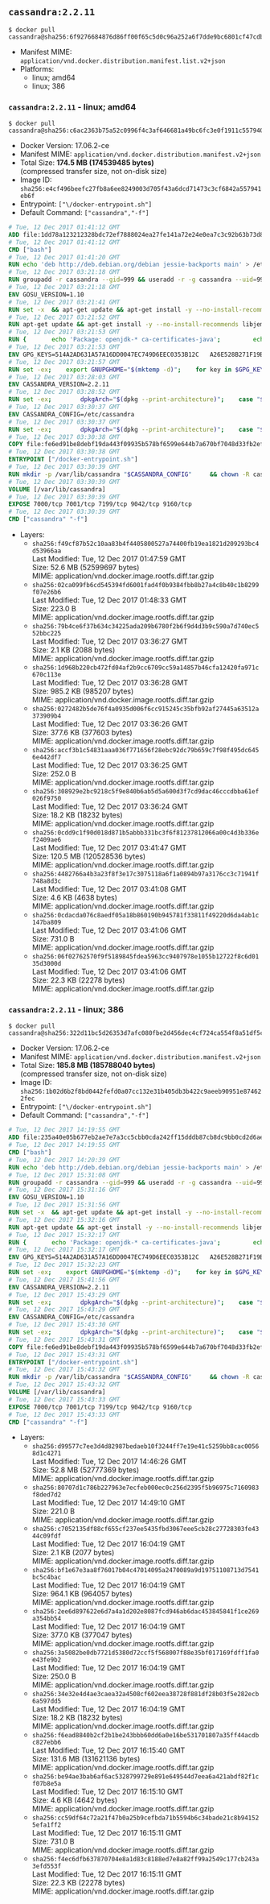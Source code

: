 ## `cassandra:2.2.11`

```console
$ docker pull cassandra@sha256:6f9276684876d86ff00f65c5d0c96a252a6f7dde9bc6801cf47cdb3e55ba43e7
```

-	Manifest MIME: `application/vnd.docker.distribution.manifest.list.v2+json`
-	Platforms:
	-	linux; amd64
	-	linux; 386

### `cassandra:2.2.11` - linux; amd64

```console
$ docker pull cassandra@sha256:c6ac2363b75a52c0996f4c3af646681a49bc6fc3e0f1911c5579407610790dd4
```

-	Docker Version: 17.06.2-ce
-	Manifest MIME: `application/vnd.docker.distribution.manifest.v2+json`
-	Total Size: **174.5 MB (174539485 bytes)**  
	(compressed transfer size, not on-disk size)
-	Image ID: `sha256:e4cf496beefc27fb8a6ee8249003d705f43a6dcd71473c3cf6842a557941eb6f`
-	Entrypoint: `["\/docker-entrypoint.sh"]`
-	Default Command: `["cassandra","-f"]`

```dockerfile
# Tue, 12 Dec 2017 01:41:12 GMT
ADD file:1dd78a123212328bdc72ef7888024ea27fe141a72e24e0ea7c3c92b63b73d8d1 in / 
# Tue, 12 Dec 2017 01:41:12 GMT
CMD ["bash"]
# Tue, 12 Dec 2017 01:41:20 GMT
RUN echo 'deb http://deb.debian.org/debian jessie-backports main' > /etc/apt/sources.list.d/backports.list
# Tue, 12 Dec 2017 03:21:18 GMT
RUN groupadd -r cassandra --gid=999 && useradd -r -g cassandra --uid=999 cassandra
# Tue, 12 Dec 2017 03:21:18 GMT
ENV GOSU_VERSION=1.10
# Tue, 12 Dec 2017 03:21:41 GMT
RUN set -x 	&& apt-get update && apt-get install -y --no-install-recommends ca-certificates wget && rm -rf /var/lib/apt/lists/* 	&& wget -O /usr/local/bin/gosu "https://github.com/tianon/gosu/releases/download/$GOSU_VERSION/gosu-$(dpkg --print-architecture)" 	&& wget -O /usr/local/bin/gosu.asc "https://github.com/tianon/gosu/releases/download/$GOSU_VERSION/gosu-$(dpkg --print-architecture).asc" 	&& export GNUPGHOME="$(mktemp -d)" 	&& gpg --keyserver ha.pool.sks-keyservers.net --recv-keys B42F6819007F00F88E364FD4036A9C25BF357DD4 	&& gpg --batch --verify /usr/local/bin/gosu.asc /usr/local/bin/gosu 	&& rm -rf "$GNUPGHOME" /usr/local/bin/gosu.asc 	&& chmod +x /usr/local/bin/gosu 	&& gosu nobody true 	&& apt-get purge -y --auto-remove ca-certificates wget
# Tue, 12 Dec 2017 03:21:52 GMT
RUN apt-get update && apt-get install -y --no-install-recommends libjemalloc1 && rm -rf /var/lib/apt/lists/*
# Tue, 12 Dec 2017 03:21:53 GMT
RUN { 		echo 'Package: openjdk-* ca-certificates-java'; 		echo 'Pin: release n=*-backports'; 		echo 'Pin-Priority: 990'; 	} > /etc/apt/preferences.d/java-backports
# Tue, 12 Dec 2017 03:21:53 GMT
ENV GPG_KEYS=514A2AD631A57A16DD0047EC749D6EEC0353B12C 	A26E528B271F19B9E5D8E19EA278B781FE4B2BDA
# Tue, 12 Dec 2017 03:21:57 GMT
RUN set -ex; 	export GNUPGHOME="$(mktemp -d)"; 	for key in $GPG_KEYS; do 		gpg --keyserver ha.pool.sks-keyservers.net --recv-keys "$key"; 	done; 	gpg --export $GPG_KEYS > /etc/apt/trusted.gpg.d/cassandra.gpg; 	rm -r "$GNUPGHOME"; 	apt-key list
# Tue, 12 Dec 2017 03:28:03 GMT
ENV CASSANDRA_VERSION=2.2.11
# Tue, 12 Dec 2017 03:28:52 GMT
RUN set -ex; 		dpkgArch="$(dpkg --print-architecture)"; 	case "$dpkgArch" in 		amd64|i386) 			echo 'deb http://www.apache.org/dist/cassandra/debian 22x main' > /etc/apt/sources.list.d/cassandra.list; 			apt-get update; 			;; 		*) 						savedAptMark="$(apt-mark showmanual)"; 						apt-get update; 			apt-get install -y --no-install-recommends 				wget ca-certificates 				dpkg-dev 			; 						apt-mark showmanual | xargs apt-mark auto > /dev/null; 			apt-mark manual $savedAptMark; 						tempDir="$(mktemp -d)"; 			for pkg in cassandra cassandra-tools; do 				deb="${pkg}_${CASSANDRA_VERSION}_all.deb"; 				wget -O "$tempDir/$deb" "http://www.apache.org/dist/cassandra/debian/pool/main/c/cassandra/$deb"; 			done; 						ls -lAFh "$tempDir"; 			( cd "$tempDir" && dpkg-scanpackages . > Packages ); 			grep '^Package: ' "$tempDir/Packages"; 			echo "deb [ trusted=yes ] file://$tempDir ./" > /etc/apt/sources.list.d/temp.list; 			apt-get -o Acquire::GzipIndexes=false update; 			;; 	esac; 		apt-get install -y 		cassandra="$CASSANDRA_VERSION" 		cassandra-tools="$CASSANDRA_VERSION" 	; 		rm -rf /var/lib/apt/lists/*; 		if [ -n "$tempDir" ]; then 		apt-get purge -y --auto-remove; 		rm -rf "$tempDir" /etc/apt/sources.list.d/temp.list; 	fi
# Tue, 12 Dec 2017 03:30:37 GMT
ENV CASSANDRA_CONFIG=/etc/cassandra
# Tue, 12 Dec 2017 03:30:37 GMT
RUN set -ex; 		dpkgArch="$(dpkg --print-architecture)"; 	case "$dpkgArch" in 		ppc64el) 			if grep -q -- '^-Xss' "$CASSANDRA_CONFIG/jvm.options"; then 				grep -- '^-Xss256k$' "$CASSANDRA_CONFIG/jvm.options"; 				sed -ri 's/^-Xss256k$/-Xss512k/' "$CASSANDRA_CONFIG/jvm.options"; 				grep -- '^-Xss512k$' "$CASSANDRA_CONFIG/jvm.options"; 			elif grep -q -- '-Xss256k' "$CASSANDRA_CONFIG/cassandra-env.sh"; then 				sed -ri 's/-Xss256k/-Xss512k/g' "$CASSANDRA_CONFIG/cassandra-env.sh"; 				grep -- '-Xss512k' "$CASSANDRA_CONFIG/cassandra-env.sh"; 			fi; 			;; 	esac; 		sed -ri 's/^(JVM_PATCH_VERSION)=.*/\1=25/' "$CASSANDRA_CONFIG/cassandra-env.sh"
# Tue, 12 Dec 2017 03:30:38 GMT
COPY file:fe6ed91be8debf19da443f09935b578bf6599e644b7a670bf7048d33fb2efa9e in /docker-entrypoint.sh 
# Tue, 12 Dec 2017 03:30:38 GMT
ENTRYPOINT ["/docker-entrypoint.sh"]
# Tue, 12 Dec 2017 03:30:39 GMT
RUN mkdir -p /var/lib/cassandra "$CASSANDRA_CONFIG" 	&& chown -R cassandra:cassandra /var/lib/cassandra "$CASSANDRA_CONFIG" 	&& chmod 777 /var/lib/cassandra "$CASSANDRA_CONFIG"
# Tue, 12 Dec 2017 03:30:39 GMT
VOLUME [/var/lib/cassandra]
# Tue, 12 Dec 2017 03:30:39 GMT
EXPOSE 7000/tcp 7001/tcp 7199/tcp 9042/tcp 9160/tcp
# Tue, 12 Dec 2017 03:30:39 GMT
CMD ["cassandra" "-f"]
```

-	Layers:
	-	`sha256:f49cf87b52c10aa83b4f4405800527a74400fb19ea1821d209293bc4d53966aa`  
		Last Modified: Tue, 12 Dec 2017 01:47:59 GMT  
		Size: 52.6 MB (52599697 bytes)  
		MIME: application/vnd.docker.image.rootfs.diff.tar.gzip
	-	`sha256:02ca099fb6cd545394fd6001fad4f0b9384fbb8b27a4c8b40c1b8299f07e26b6`  
		Last Modified: Tue, 12 Dec 2017 01:48:33 GMT  
		Size: 223.0 B  
		MIME: application/vnd.docker.image.rootfs.diff.tar.gzip
	-	`sha256:79b4ce6f37b634c34225ada209b6780f2b6f9d4d3b9c590a7d740ec552bbc225`  
		Last Modified: Tue, 12 Dec 2017 03:36:27 GMT  
		Size: 2.1 KB (2088 bytes)  
		MIME: application/vnd.docker.image.rootfs.diff.tar.gzip
	-	`sha256:1d968b220cb472fd04af2b9cc6709cc59a14857b46cfa12420fa971c670c113e`  
		Last Modified: Tue, 12 Dec 2017 03:36:28 GMT  
		Size: 985.2 KB (985207 bytes)  
		MIME: application/vnd.docker.image.rootfs.diff.tar.gzip
	-	`sha256:0272482b5de76f4a0935d006f6cc915245c35bfb92af27445a63512a373909b4`  
		Last Modified: Tue, 12 Dec 2017 03:36:26 GMT  
		Size: 377.6 KB (377603 bytes)  
		MIME: application/vnd.docker.image.rootfs.diff.tar.gzip
	-	`sha256:accf3b1c54831aaa036f771656f28ebc92dc79b659c7f98f495dc6456e442df7`  
		Last Modified: Tue, 12 Dec 2017 03:36:25 GMT  
		Size: 252.0 B  
		MIME: application/vnd.docker.image.rootfs.diff.tar.gzip
	-	`sha256:308929e2bc9218c5f9e840b6ab5d5a600d3f7cd9dac46cccdbba61ef026f9750`  
		Last Modified: Tue, 12 Dec 2017 03:36:24 GMT  
		Size: 18.2 KB (18232 bytes)  
		MIME: application/vnd.docker.image.rootfs.diff.tar.gzip
	-	`sha256:0cdd9c1f90d018d871b5abbb331bc3f6f81237812066a00c4d3b336ef2409ae6`  
		Last Modified: Tue, 12 Dec 2017 03:41:47 GMT  
		Size: 120.5 MB (120528536 bytes)  
		MIME: application/vnd.docker.image.rootfs.diff.tar.gzip
	-	`sha256:4482766a4b3a23f8f3e17c3075118a6f1a0894b97a3176cc3c71941f748a8d3c`  
		Last Modified: Tue, 12 Dec 2017 03:41:08 GMT  
		Size: 4.6 KB (4638 bytes)  
		MIME: application/vnd.docker.image.rootfs.diff.tar.gzip
	-	`sha256:0cdacda076c8aedf05a18b860190b945781f33811f49220d6da4ab1c147ba809`  
		Last Modified: Tue, 12 Dec 2017 03:41:06 GMT  
		Size: 731.0 B  
		MIME: application/vnd.docker.image.rootfs.diff.tar.gzip
	-	`sha256:06f02762570f9f5189845fdea5963cc9407978e1055b12722f8c6d0135d3000d`  
		Last Modified: Tue, 12 Dec 2017 03:41:06 GMT  
		Size: 22.3 KB (22278 bytes)  
		MIME: application/vnd.docker.image.rootfs.diff.tar.gzip

### `cassandra:2.2.11` - linux; 386

```console
$ docker pull cassandra@sha256:322d11bc5d26353d7afc080fbe2d456dec4cf724ca554f8a51df5cba18768609
```

-	Docker Version: 17.06.2-ce
-	Manifest MIME: `application/vnd.docker.distribution.manifest.v2+json`
-	Total Size: **185.8 MB (185788040 bytes)**  
	(compressed transfer size, not on-disk size)
-	Image ID: `sha256:1b02d6b2f8bd0442fefd0a07cc132e31b405db3b422c9aeeb90951e874622fec`
-	Entrypoint: `["\/docker-entrypoint.sh"]`
-	Default Command: `["cassandra","-f"]`

```dockerfile
# Tue, 12 Dec 2017 14:19:55 GMT
ADD file:235a40e05b677eb2ae7e7a3cc5cbb0cda242ff15dddb87cb8dc9bb0cd2d6aed8 in / 
# Tue, 12 Dec 2017 14:19:55 GMT
CMD ["bash"]
# Tue, 12 Dec 2017 14:20:39 GMT
RUN echo 'deb http://deb.debian.org/debian jessie-backports main' > /etc/apt/sources.list.d/backports.list
# Tue, 12 Dec 2017 15:31:08 GMT
RUN groupadd -r cassandra --gid=999 && useradd -r -g cassandra --uid=999 cassandra
# Tue, 12 Dec 2017 15:31:16 GMT
ENV GOSU_VERSION=1.10
# Tue, 12 Dec 2017 15:31:56 GMT
RUN set -x 	&& apt-get update && apt-get install -y --no-install-recommends ca-certificates wget && rm -rf /var/lib/apt/lists/* 	&& wget -O /usr/local/bin/gosu "https://github.com/tianon/gosu/releases/download/$GOSU_VERSION/gosu-$(dpkg --print-architecture)" 	&& wget -O /usr/local/bin/gosu.asc "https://github.com/tianon/gosu/releases/download/$GOSU_VERSION/gosu-$(dpkg --print-architecture).asc" 	&& export GNUPGHOME="$(mktemp -d)" 	&& gpg --keyserver ha.pool.sks-keyservers.net --recv-keys B42F6819007F00F88E364FD4036A9C25BF357DD4 	&& gpg --batch --verify /usr/local/bin/gosu.asc /usr/local/bin/gosu 	&& rm -rf "$GNUPGHOME" /usr/local/bin/gosu.asc 	&& chmod +x /usr/local/bin/gosu 	&& gosu nobody true 	&& apt-get purge -y --auto-remove ca-certificates wget
# Tue, 12 Dec 2017 15:32:16 GMT
RUN apt-get update && apt-get install -y --no-install-recommends libjemalloc1 && rm -rf /var/lib/apt/lists/*
# Tue, 12 Dec 2017 15:32:17 GMT
RUN { 		echo 'Package: openjdk-* ca-certificates-java'; 		echo 'Pin: release n=*-backports'; 		echo 'Pin-Priority: 990'; 	} > /etc/apt/preferences.d/java-backports
# Tue, 12 Dec 2017 15:32:17 GMT
ENV GPG_KEYS=514A2AD631A57A16DD0047EC749D6EEC0353B12C 	A26E528B271F19B9E5D8E19EA278B781FE4B2BDA
# Tue, 12 Dec 2017 15:32:23 GMT
RUN set -ex; 	export GNUPGHOME="$(mktemp -d)"; 	for key in $GPG_KEYS; do 		gpg --keyserver ha.pool.sks-keyservers.net --recv-keys "$key"; 	done; 	gpg --export $GPG_KEYS > /etc/apt/trusted.gpg.d/cassandra.gpg; 	rm -r "$GNUPGHOME"; 	apt-key list
# Tue, 12 Dec 2017 15:41:56 GMT
ENV CASSANDRA_VERSION=2.2.11
# Tue, 12 Dec 2017 15:43:29 GMT
RUN set -ex; 		dpkgArch="$(dpkg --print-architecture)"; 	case "$dpkgArch" in 		amd64|i386) 			echo 'deb http://www.apache.org/dist/cassandra/debian 22x main' > /etc/apt/sources.list.d/cassandra.list; 			apt-get update; 			;; 		*) 						savedAptMark="$(apt-mark showmanual)"; 						apt-get update; 			apt-get install -y --no-install-recommends 				wget ca-certificates 				dpkg-dev 			; 						apt-mark showmanual | xargs apt-mark auto > /dev/null; 			apt-mark manual $savedAptMark; 						tempDir="$(mktemp -d)"; 			for pkg in cassandra cassandra-tools; do 				deb="${pkg}_${CASSANDRA_VERSION}_all.deb"; 				wget -O "$tempDir/$deb" "http://www.apache.org/dist/cassandra/debian/pool/main/c/cassandra/$deb"; 			done; 						ls -lAFh "$tempDir"; 			( cd "$tempDir" && dpkg-scanpackages . > Packages ); 			grep '^Package: ' "$tempDir/Packages"; 			echo "deb [ trusted=yes ] file://$tempDir ./" > /etc/apt/sources.list.d/temp.list; 			apt-get -o Acquire::GzipIndexes=false update; 			;; 	esac; 		apt-get install -y 		cassandra="$CASSANDRA_VERSION" 		cassandra-tools="$CASSANDRA_VERSION" 	; 		rm -rf /var/lib/apt/lists/*; 		if [ -n "$tempDir" ]; then 		apt-get purge -y --auto-remove; 		rm -rf "$tempDir" /etc/apt/sources.list.d/temp.list; 	fi
# Tue, 12 Dec 2017 15:43:29 GMT
ENV CASSANDRA_CONFIG=/etc/cassandra
# Tue, 12 Dec 2017 15:43:30 GMT
RUN set -ex; 		dpkgArch="$(dpkg --print-architecture)"; 	case "$dpkgArch" in 		ppc64el) 			if grep -q -- '^-Xss' "$CASSANDRA_CONFIG/jvm.options"; then 				grep -- '^-Xss256k$' "$CASSANDRA_CONFIG/jvm.options"; 				sed -ri 's/^-Xss256k$/-Xss512k/' "$CASSANDRA_CONFIG/jvm.options"; 				grep -- '^-Xss512k$' "$CASSANDRA_CONFIG/jvm.options"; 			elif grep -q -- '-Xss256k' "$CASSANDRA_CONFIG/cassandra-env.sh"; then 				sed -ri 's/-Xss256k/-Xss512k/g' "$CASSANDRA_CONFIG/cassandra-env.sh"; 				grep -- '-Xss512k' "$CASSANDRA_CONFIG/cassandra-env.sh"; 			fi; 			;; 	esac; 		sed -ri 's/^(JVM_PATCH_VERSION)=.*/\1=25/' "$CASSANDRA_CONFIG/cassandra-env.sh"
# Tue, 12 Dec 2017 15:43:31 GMT
COPY file:fe6ed91be8debf19da443f09935b578bf6599e644b7a670bf7048d33fb2efa9e in /docker-entrypoint.sh 
# Tue, 12 Dec 2017 15:43:31 GMT
ENTRYPOINT ["/docker-entrypoint.sh"]
# Tue, 12 Dec 2017 15:43:32 GMT
RUN mkdir -p /var/lib/cassandra "$CASSANDRA_CONFIG" 	&& chown -R cassandra:cassandra /var/lib/cassandra "$CASSANDRA_CONFIG" 	&& chmod 777 /var/lib/cassandra "$CASSANDRA_CONFIG"
# Tue, 12 Dec 2017 15:43:32 GMT
VOLUME [/var/lib/cassandra]
# Tue, 12 Dec 2017 15:43:33 GMT
EXPOSE 7000/tcp 7001/tcp 7199/tcp 9042/tcp 9160/tcp
# Tue, 12 Dec 2017 15:43:33 GMT
CMD ["cassandra" "-f"]
```

-	Layers:
	-	`sha256:d99577c7ee3d4d82987bedaeb10f3244ff7e19e41c5259bb8cac00568d1c4271`  
		Last Modified: Tue, 12 Dec 2017 14:46:26 GMT  
		Size: 52.8 MB (52777369 bytes)  
		MIME: application/vnd.docker.image.rootfs.diff.tar.gzip
	-	`sha256:80707d1c786b227963e7ecfeb000ec0c256d2395f5b96975c7160983f8ded7d2`  
		Last Modified: Tue, 12 Dec 2017 14:49:10 GMT  
		Size: 221.0 B  
		MIME: application/vnd.docker.image.rootfs.diff.tar.gzip
	-	`sha256:c7052135df88cf655cf237ee5435fbd3067eee5cb28c27728303fe4344c09fdf`  
		Last Modified: Tue, 12 Dec 2017 16:04:19 GMT  
		Size: 2.1 KB (2077 bytes)  
		MIME: application/vnd.docker.image.rootfs.diff.tar.gzip
	-	`sha256:bf1e67e3aa8f76017b04c47014095a2470089a9d19751108713d7541bc5c4bac`  
		Last Modified: Tue, 12 Dec 2017 16:04:19 GMT  
		Size: 964.1 KB (964057 bytes)  
		MIME: application/vnd.docker.image.rootfs.diff.tar.gzip
	-	`sha256:2ee6d897622e6d7a4a1d202e8087fcd946ab6dac453845841f1ce269a354bb54`  
		Last Modified: Tue, 12 Dec 2017 16:04:19 GMT  
		Size: 377.0 KB (377047 bytes)  
		MIME: application/vnd.docker.image.rootfs.diff.tar.gzip
	-	`sha256:3a5082be0db7721d5380d72ccf5f568007f88e35bf017169fdff1fa0e43fe9b2`  
		Last Modified: Tue, 12 Dec 2017 16:04:19 GMT  
		Size: 250.0 B  
		MIME: application/vnd.docker.image.rootfs.diff.tar.gzip
	-	`sha256:34e32e4d4ae3caea32a4508cf602eea38728f881df28b03f5e282ecb6a597dd5`  
		Last Modified: Tue, 12 Dec 2017 16:04:19 GMT  
		Size: 18.2 KB (18232 bytes)  
		MIME: application/vnd.docker.image.rootfs.diff.tar.gzip
	-	`sha256:f6ead8840b2cf2b1be243bbb60dd6a0e16be531701807a35ff44acdbc827ebb6`  
		Last Modified: Tue, 12 Dec 2017 16:15:40 GMT  
		Size: 131.6 MB (131621136 bytes)  
		MIME: application/vnd.docker.image.rootfs.diff.tar.gzip
	-	`sha256:be94ae3bab6af6ac5328799729e891e649544d7eea6a421abdf82f1cf07b8e5a`  
		Last Modified: Tue, 12 Dec 2017 16:15:10 GMT  
		Size: 4.6 KB (4642 bytes)  
		MIME: application/vnd.docker.image.rootfs.diff.tar.gzip
	-	`sha256:cc59df64c72a21f47b0a25b9cefbda71b5594b6c34bade21c8b941525efa1ff2`  
		Last Modified: Tue, 12 Dec 2017 16:15:11 GMT  
		Size: 731.0 B  
		MIME: application/vnd.docker.image.rootfs.diff.tar.gzip
	-	`sha256:f4ec6dfb637870704e8a1d83c8188ed7e8a82ff99a2549c177cb243a3efd553f`  
		Last Modified: Tue, 12 Dec 2017 16:15:11 GMT  
		Size: 22.3 KB (22278 bytes)  
		MIME: application/vnd.docker.image.rootfs.diff.tar.gzip
